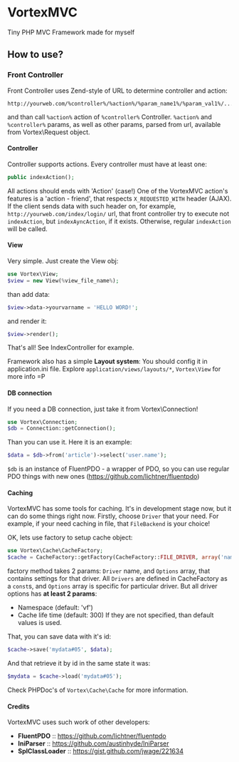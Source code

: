 # VortexMVC

Tiny PHP MVC Framework made for myself

## How to use?

### Front Controller

Front Controller uses Zend-style of URL to determine controller and action:
```
http://yourweb.com/%controller%/%action%/%param_name1%/%param_val1%/...
```
and than call `%action%` action of `%controller%` Controller.
`%action%` and `%controller%` params, as well as other params, parsed from url, available from Vortex\Request object.

#### Controller

Controller supports actions. Every controller must have at least one:
```php
public indexAction();
```
All actions should ends with 'Action' (case!)
One of the VortexMVC action's features is a 'action - friend', that respects `X_REQUESTED_WITH` header (AJAX).
If the client sends data with such header on, for example, `http://yourweb.com/index/login/` url, that front controller try to execute not `indexAction`, but `indexAyncAction`, if it exists. Otherwise, regular `indexAction` will be called.

#### View

Very simple. Just create the View obj:
```php
use Vortex\View;
$view = new View(%view_file_name%);
```
than add data:
```php
$view->data->yourvarname = 'HELLO WORD!';
```
and render it:
```php
$view->render();
```
That's all! See IndexController for example.

Framework also has a simple __Layout system__:
You should config it in application.ini file. Explore `application/views/layouts/*`, `Vortex\View` for more info =P

#### DB connection

If you need a DB connection, just take it from Vortex\Connection!
```php
use Vortex\Connection;
$db = Connection::getConnection();
```
Than you can use it. Here it is an example:
```php
$data = $db->from('article')->select('user.name');
```
`$db` is an instance of FluentPDO - a wrapper of PDO, so you can use regular PDO things with new ones (https://github.com/lichtner/fluentpdo)

#### Caching

VortexMVC has some tools for caching. It's in development stage now, but it can do some things right now.
Firstly, choose `Driver` that your need. For example, if your need caching in file, that `FileBackend` is your choice!

OK, lets use factory to setup cache object:
```php
use Vortex\Cache\CacheFactory;
$cache = CacheFactory::getFactory(CacheFactory::FILE_DRIVER, array('namespace' => 'vConfig'));
```
factory method takes 2 params: `Driver` name, and `Options` array, that contains settings for that driver.
All `Drivers` are defined in CacheFactory as a `const`s, and `Options` array is specific for particular driver. But all driver options has __at least 2 params__:
 * Namespace (default: 'vf')
 * Cache life time (default: 300)
If they are not specified, than default values is used.

That, you can save data with it's id:
```php
$cache->save('mydata#05', $data);
```
And that retrieve it by id in the same state it was:
```php
$mydata = $cache->load('mydata#05');
```

Check PHPDoc's of `Vortex\Cache\Cache` for more information.

#### Credits
VortexMVC uses such work of other developers:
* __FluentPDO__ :: https://github.com/lichtner/fluentpdo
* __IniParser__ :: https://github.com/austinhyde/IniParser
* __SplClassLoader__ :: https://gist.github.com/jwage/221634